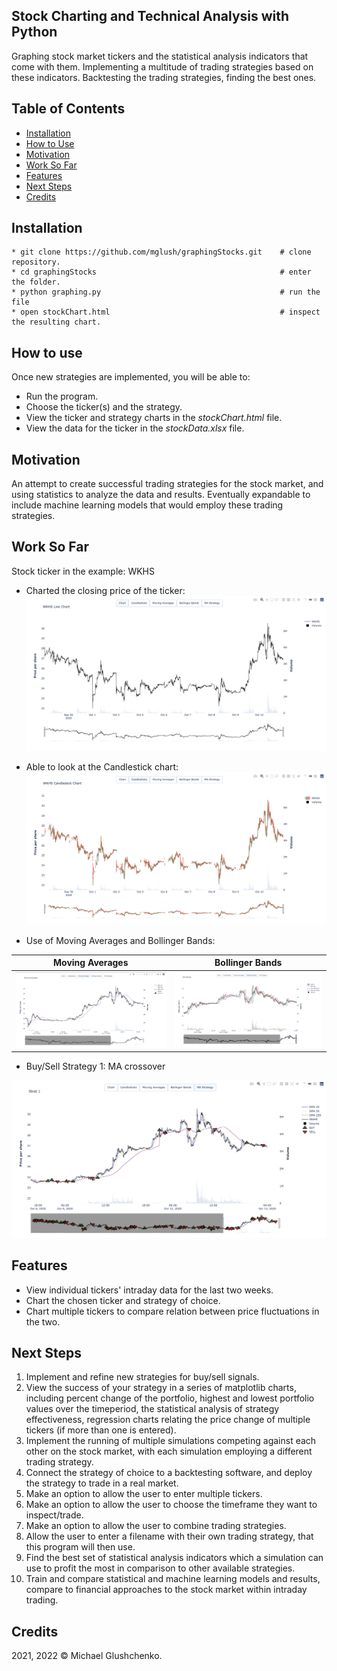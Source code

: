 ## Stock Charting and Technical Analysis with Python

Graphing stock market tickers and the statistical analysis indicators that come with them. Implementing a multitude of trading strategies based on these indicators. Backtesting the trading strategies, finding the best ones.

## Table of Contents
* [Installation](https://github.com/mglush/graphing-stocks/blob/main/README.md#installation)
* [How to Use](https://github.com/mglush/graphing-stocks/blob/main/README.md#how-to-use)
* [Motivation](https://github.com/mglush/graphing-stocks/blob/main/README.md#motivation)
* [Work So Far](https://github.com/mglush/graphing-stocks/blob/main/README.md#work-so-far)
* [Features](https://github.com/mglush/graphing-stocks/blob/main/README.md#features)
* [Next Steps](https://github.com/mglush/graphing-stocks/blob/main/README.md#next-steps)
* [Credits](https://github.com/mglush/graphing-stocks/blob/main/README.md#credits)

## Installation
~~~
* git clone https://github.com/mglush/graphingStocks.git    # clone repository.
* cd graphingStocks                                         # enter the folder.
* python graphing.py                                        # run the file
* open stockChart.html                                      # inspect the resulting chart.
~~~

## How to use
Once new strategies are implemented, you will be able to:
* Run the program.
* Choose the ticker(s) and the strategy.
* View the ticker and strategy charts in the *stockChart.html* file.
* View the data for the ticker in the *stockData.xlsx* file.

## Motivation
An attempt to create successful trading strategies for the stock market, and using statistics to analyze the data and results. Eventually expandable to include machine learning models that would employ these trading strategies.

## Work So Far
Stock ticker in the example: WKHS

* Charted the closing price of the ticker:
![closing price](/images/Chart.jpg)

* Able to look at the Candlestick chart:
![candle](/images/Candle.jpg)

* Use of Moving Averages and Bollinger Bands:

Moving Averages             |  Bollinger Bands
:-------------------------:|:-------------------------:
![](/images/MA.jpg)              |  ![](/images/BollBands.jpg)

* Buy/Sell Strategy 1: MA crossover

![strat](/images/MAstrat.jpg)

## Features
* View individual tickers' intraday data for the last two weeks.
* Chart the chosen ticker and strategy of choice.
* Chart multiple tickers to compare relation between price fluctuations in the two.

## Next Steps
1. Implement and refine new strategies for buy/sell signals.
2. View the success of your strategy in a series of matplotlib charts, including percent change of the portfolio, highest and lowest portfolio values over the timeperiod, the statistical analysis of strategy effectiveness, regression charts relating the price change of multiple tickers (if more than one is entered).
3. Implement the running of multiple simulations competing against each other on the stock market, with each simulation employing a different trading strategy.
4. Connect the strategy of choice to a backtesting software, and deploy the strategy to trade in a real market.
5. Make an option to allow the user to enter multiple tickers.
6. Make an option to allow the user to choose the timeframe they want to inspect/trade.
7. Make an option to allow the user to combine trading strategies.
8. Allow the user to enter a filename with their own trading strategy, that this program will then use.
9. Find the best set of statistical analysis indicators which a simulation can use to profit the most in comparison to other available strategies.
10. Train and compare statistical and machine learning models and results, compare to financial approaches to the stock market within intraday trading.

## Credits
2021, 2022 © Michael Glushchenko.

